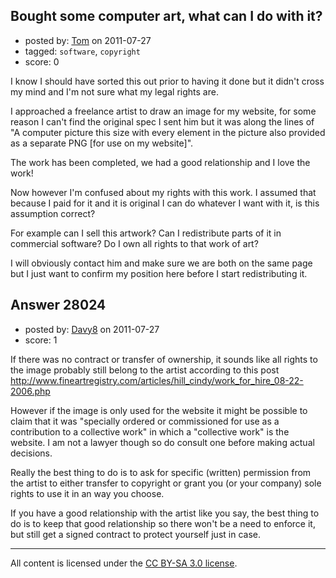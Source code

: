 ## Bought some computer art, what can I do with it?

- posted by: [Tom](https://stackexchange.com/users/-1/8177-tom) on 2011-07-27
- tagged: `software`, `copyright`
- score: 0

I know I should have sorted this out prior to having it done but it didn't cross my mind and I'm not sure what my legal rights are.

I approached a freelance artist to draw an image for my website, for some reason I can't find the original spec I sent him but it was along the lines of "A computer picture this size with every element in the picture also provided as a separate PNG [for use on my website]".

The work has been completed, we had a good relationship and I love the work!

Now however I'm confused about my rights with this work. I assumed that because I paid for it and it is original I can do whatever I want with it, is this assumption correct?

For example can I sell this artwork? Can I redistribute parts of it in commercial software? Do I own all rights to that work of art?

I will obviously contact him and make sure we are both on the same page but I just want to confirm my position here before I start redistributing it.


## Answer 28024

- posted by: [Davy8](https://stackexchange.com/users/-1/4912-davy8) on 2011-07-27
- score: 1

If there was no contract or transfer of ownership, it sounds like all rights to the image probably still belong to the artist according to this post http://www.fineartregistry.com/articles/hill_cindy/work_for_hire_08-22-2006.php

However if the image is only used for the website it might be possible to claim that it was "specially ordered or commissioned for use as a contribution to a collective work" in which a "collective work" is the website.  I am not a lawyer though so do consult one before making actual decisions.

Really the best thing to do is to ask for specific (written) permission from the artist to either transfer to copyright or grant you (or your company) sole rights to use it in an way you choose.

If you have a good relationship with the artist like you say, the best thing to do is to keep that good relationship so there won't be a need to enforce it, but still get a signed contract to protect yourself just in case.



---

All content is licensed under the [CC BY-SA 3.0 license](https://creativecommons.org/licenses/by-sa/3.0/).
